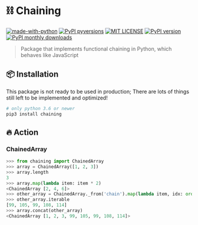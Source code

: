 # ⛓ Chaining
[![made-with-python](https://img.shields.io/badge/Made%20with-Python-1f425f.svg)](https://www.python.org/)
[![PyPI pyversions](https://img.shields.io/pypi/pyversions/chaining)](https://pypi.org/project/chaining/)
[![MIT LICENSE](https://img.shields.io/pypi/l/chaining)](https://github.com/junhoyeo/chaining/blob/master/LICENSE)
[![PyPI version](https://badge.fury.io/py/chaining.svg)](https://badge.fury.io/py/chaining)
[![PyPI monthly downloads](https://img.shields.io/pypi/dm/chaining)](https://pypistats.org/packages/chaining)

> Package that implements functional chaining in Python, which behaves like JavaScript

## 📦 Installation
This package is not ready to be used in production; There are lots of things still left to be implemented and optimized!

```bash
# only python 3.6 or newer
pip3 install chaining
```

## 🔥 Action

### ChainedArray
```python
>>> from chaining import ChainedArray
>>> array = ChainedArray([1, 2, 3])
>>> array.length
3
>>> array.map(lambda item: item * 2)
<ChainedArray [2, 4, 6]>
>>> other_array = ChainedArray._from('chain').map(lambda item, idx: ord(item) + idx)
>>> other_array.iterable
[99, 105, 99, 108, 114]
>>> array.concat(other_array)
<ChainedArray [1, 2, 3, 99, 105, 99, 108, 114]>
```

